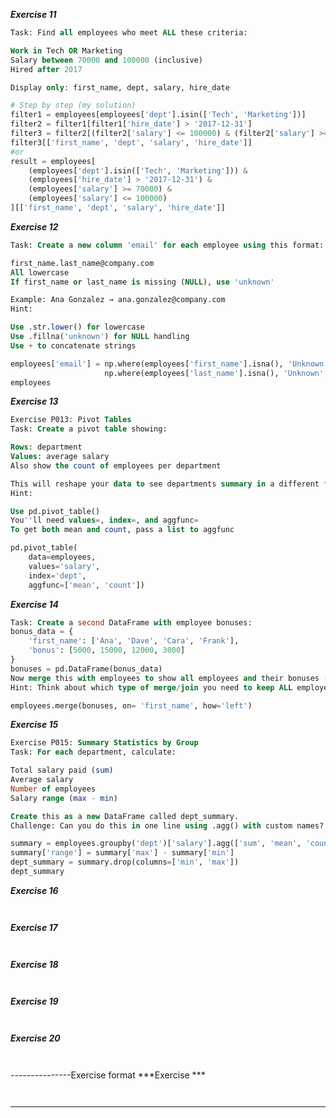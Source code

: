 ***Exercise 11***
```sql
Task: Find all employees who meet ALL these criteria:

Work in Tech OR Marketing
Salary between 70000 and 100000 (inclusive)
Hired after 2017

Display only: first_name, dept, salary, hire_date
```

```python
# Step by step (my solution)
filter1 = employees[employees['dept'].isin(['Tech', 'Marketing'])]
filter2 = filter1[filter1['hire_date'] > '2017-12-31']
filter3 = filter2[(filter2['salary'] <= 100000) & (filter2['salary'] >= 70000)]
filter3[['first_name', 'dept', 'salary', 'hire_date']]
#or
result = employees[
    (employees['dept'].isin(['Tech', 'Marketing'])) & 
    (employees['hire_date'] > '2017-12-31') & 
    (employees['salary'] >= 70000) & 
    (employees['salary'] <= 100000)
][['first_name', 'dept', 'salary', 'hire_date']]
```
***Exercise 12***
```sql
Task: Create a new column 'email' for each employee using this format:

first_name.last_name@company.com
All lowercase
If first_name or last_name is missing (NULL), use 'unknown'

Example: Ana Gonzalez → ana.gonzalez@company.com
Hint:

Use .str.lower() for lowercase
Use .fillna('unknown') for NULL handling
Use + to concatenate strings
```

```python
employees['email'] = np.where(employees['first_name'].isna(), 'Unknown', employees['first_name'].str.lower())+ '.' + 
                     np.where(employees['last_name'].isna(), 'Unknown', employees['last_name'].str.lower())  + '@company.com'
employees
```
***Exercise 13***
```sql
Exercise P013: Pivot Tables
Task: Create a pivot table showing:

Rows: department
Values: average salary
Also show the count of employees per department

This will reshape your data to see departments summary in a different format.
Hint:

Use pd.pivot_table()
You''ll need values=, index=, and aggfunc=
To get both mean and count, pass a list to aggfunc
```

```python
pd.pivot_table(
    data=employees,
    values='salary',
    index='dept',
    aggfunc=['mean', 'count'])
```
***Exercise 14***
```sql
Task: Create a second DataFrame with employee bonuses:
bonus_data = {
    'first_name': ['Ana', 'Dave', 'Cara', 'Frank'],
    'bonus': [5000, 15000, 12000, 3000]
}
bonuses = pd.DataFrame(bonus_data)
Now merge this with employees to show all employees and their bonuses (NULL if no bonus).
Hint: Think about which type of merge/join you need to keep ALL employees.
```

```python
employees.merge(bonuses, on= 'first_name', how='left')
```
***Exercise 15***
```sql
Exercise P015: Summary Statistics by Group
Task: For each department, calculate:

Total salary paid (sum)
Average salary
Number of employees
Salary range (max - min)

Create this as a new DataFrame called dept_summary.
Challenge: Can you do this in one line using .agg() with custom names?
```

```python
summary = employees.groupby('dept')['salary'].agg(['sum', 'mean', 'count', 'max', 'min'])
summary['range'] = summary['max'] - summary['min']
dept_summary = summary.drop(columns=['min', 'max'])
dept_summary
```
***Exercise 16***
```sql

```

```python

```
***Exercise 17***
```sql

```

```python

```
***Exercise 18***
```sql

```

```python

```
***Exercise 19***
```sql

```

```python

```
***Exercise 20***
```sql

```

```python

```


---------------Exercise format
***Exercise ***
```sql

```

```python

```
---------------
